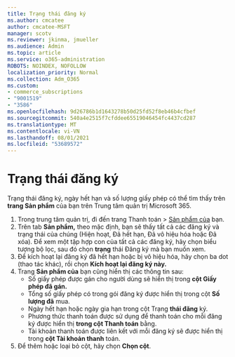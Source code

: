 ```yaml
---
title: Trạng thái đăng ký
ms.author: cmcatee
author: cmcatee-MSFT
manager: scotv
ms.reviewer: jkinma, jmueller
ms.audience: Admin
ms.topic: article
ms.service: o365-administration
ROBOTS: NOINDEX, NOFOLLOW
localization_priority: Normal
ms.collection: Adm_O365
ms.custom:
- commerce_subscriptions
- "9001519"
- "3586"
ms.openlocfilehash: 9d26786b1d1643278b50d25fd52f8eb46b4cfbef
ms.sourcegitcommit: 540a4e2515f7cfddee65519046454fc4437cd287
ms.translationtype: MT
ms.contentlocale: vi-VN
ms.lasthandoff: 08/01/2021
ms.locfileid: "53689572"
---
```

# <a name="subscription-status"></a>Trạng thái đăng ký

Trạng thái đăng ký, ngày hết hạn và số lượng giấy phép có thể tìm thấy trên **trang Sản phẩm** của bạn trên Trung tâm quản trị Microsoft 365.

1. Trong trung tâm quản trị, đi đến trang Thanh toán  >  [Sản phẩm của](https://go.microsoft.com/fwlink/p/?linkid=842054) bạn.
2. Trên tab **Sản phẩm,** theo mặc định, bạn sẽ thấy tất cả các đăng ký và trạng thái của chúng (Hiện hoạt, Đã hết hạn, Đã vô hiệu hóa hoặc Đã xóa). Để xem một tập hợp con của tất cả các đăng ký, hãy chọn biểu tượng bộ lọc, sau đó chọn **trạng** thái Đăng ký mà bạn muốn xem.
3. Để kích hoạt lại đăng ký đã hết hạn hoặc bị vô hiệu hóa, hãy chọn ba dot (thao tác khác), rồi chọn **Kích hoạt lại đăng ký này.**
4. Trang **Sản phẩm của** bạn cũng hiển thị các thông tin sau:
    - Số giấy phép được gán cho người dùng sẽ hiển thị trong **cột Giấy phép đã gán.**
    - Tổng số giấy phép có trong gói đăng ký được hiển thị trong cột **Số lượng đã** mua.
    - Ngày hết hạn hoặc ngày gia hạn trong cột Trạng **thái đăng** ký.
    - Phương thức thanh toán được sử dụng để thanh toán cho mỗi đăng ký được hiển thị **trong cột Thanh toán** bằng.
    - Tài khoản thanh toán được liên kết với mỗi đăng ký sẽ được hiển thị trong **cột Tài khoản thanh** toán.
5. Để thêm hoặc loại bỏ cột, hãy chọn **Chọn cột**.